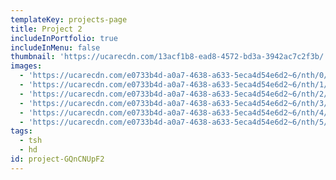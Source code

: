 ```yaml
---
templateKey: projects-page
title: Project 2
includeInPortfolio: true
includeInMenu: false
thumbnail: 'https://ucarecdn.com/13acf1b8-ead8-4572-bd3a-3942ac7c2f3b/'
images:
  - 'https://ucarecdn.com/e0733b4d-a0a7-4638-a633-5eca4d54e6d2~6/nth/0/'
  - 'https://ucarecdn.com/e0733b4d-a0a7-4638-a633-5eca4d54e6d2~6/nth/1/'
  - 'https://ucarecdn.com/e0733b4d-a0a7-4638-a633-5eca4d54e6d2~6/nth/2/'
  - 'https://ucarecdn.com/e0733b4d-a0a7-4638-a633-5eca4d54e6d2~6/nth/3/'
  - 'https://ucarecdn.com/e0733b4d-a0a7-4638-a633-5eca4d54e6d2~6/nth/4/'
  - 'https://ucarecdn.com/e0733b4d-a0a7-4638-a633-5eca4d54e6d2~6/nth/5/'
tags:
  - tsh
  - hd
id: project-GQnCNUpF2
---
```


